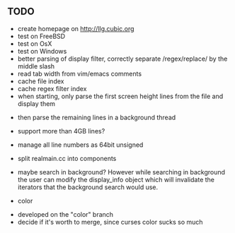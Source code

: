 TODO
----

- create homepage on <http://llg.cubic.org>
- test on FreeBSD
- test on OsX
- test on Windows
- better parsing of display filter, correctly separate /regex/replace/ by the middle slash
- read tab width from vim/emacs comments
- cache file index
- cache regex filter index
- when starting, only parse the first screen height lines from the file and display them
 + then parse the remaining lines in a background thread
- support more than 4GB lines?
 + manage all line numbers as 64bit unsigned
- split realmain.cc into components
- maybe search in background? However while searching in background the user can modify the display_info object which will invalidate the iterators that the background search would use.

- color
 + developed on the "color" branch
 + decide if it's worth to merge, since curses color sucks so much
